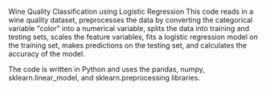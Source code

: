 Wine Quality Classification using Logistic Regression
This code reads in a wine quality dataset, preprocesses the data by converting the categorical variable "color" into a numerical variable, splits the data into training and testing sets, scales the feature variables, fits a logistic regression model on the training set, makes predictions on the testing set, and calculates the accuracy of the model.

The code is written in Python and uses the pandas, numpy, sklearn.linear_model, and sklearn.preprocessing libraries.
